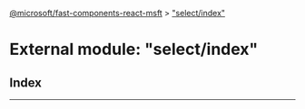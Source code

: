 [@microsoft/fast-components-react-msft](../README.md) > ["select/index"](../modules/_select_index_.md)

# External module: "select/index"

## Index

---

